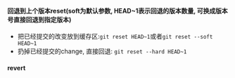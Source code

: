 
#### 回退到上个版本reset(soft为默认参数, HEAD~1表示回退的版本数量, 可换成版本号直接回退到指定版本)
+ 把已经提交的改变放到缓存区:`git reset HEAD~1`或者`git reset --soft HEAD~1` 
+ 扔掉已经提交的change, 直接回退: `git reset --hard HEAD~1`

#### revert